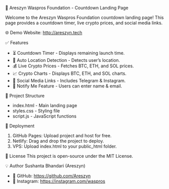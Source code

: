 🚀 Areszyn Waspros Foundation - Countdown Landing Page

Welcome to the Areszyn Waspros Foundation countdown landing page!
This page provides a countdown timer, live crypto prices, and social media links.

🌐 Demo Website: http://areszyn.tech

✅ Features
- ⏳ Countdown Timer - Displays remaining launch time.
- 📍 Auto Location Detection - Detects user’s location.
- 💰 Live Crypto Prices - Fetches BTC, ETH, and SOL prices.
- 📈 Crypto Charts - Displays BTC, ETH, and SOL charts.
- 📱 Social Media Links - Includes Telegram & Instagram.
- 📩 Notify Me Feature - Users can enter name & email.

📂 Project Structure
- index.html - Main landing page
- styles.css - Styling file
- script.js - JavaScript functions

📌 Deployment
1. GitHub Pages: Upload project and host for free.
2. Netlify: Drag and drop the project to deploy.
3. VPS: Upload index.html to your public_html folder.

📜 License
This project is open-source under the MIT License.

💡 Author
Sushanta Bhandari (Areszyn)
- 🔗 GitHub: https://github.com/Areszyn
- 📸 Instagram: https://instagram.com/waspros
